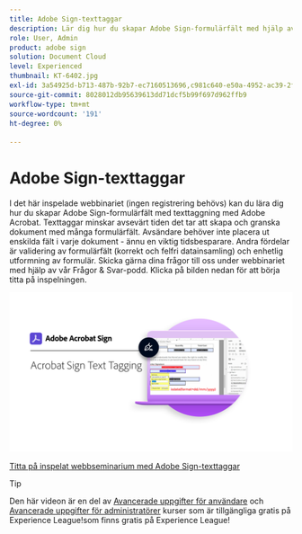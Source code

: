 ```yaml
---
title: Adobe Sign-texttaggar
description: Lär dig hur du skapar Adobe Sign-formulärfält med hjälp av texttaggar i Adobe Acrobat
role: User, Admin
product: adobe sign
solution: Document Cloud
level: Experienced
thumbnail: KT-6402.jpg
exl-id: 3a54925d-b713-487b-92b7-ec7160513696,c981c640-e50a-4952-ac39-2f90d6d0cf08
source-git-commit: 8028012db95639613dd71dcf5b99f697d962ffb9
workflow-type: tm+mt
source-wordcount: '191'
ht-degree: 0%

---
```


# Adobe Sign-texttaggar

I det här inspelade webbinariet (ingen registrering behövs) kan du lära dig hur du skapar Adobe Sign-formulärfält med texttaggning med Adobe Acrobat. Texttaggar minskar avsevärt tiden det tar att skapa och granska dokument med många formulärfält. Avsändare behöver inte placera ut enskilda fält i varje dokument - ännu en viktig tidsbesparare. Andra fördelar är validering av formulärfält (korrekt och felfri datainsamling) och enhetlig utformning av formulär. Skicka gärna dina frågor till oss under webbinariet med hjälp av vår Frågor &amp; Svar-podd. Klicka på bilden nedan för att börja titta på inspelningen.

[![Bevaka session](../assets/Text-Tagging.png)](https://event.on24.com/wcc/r/2338276/415BE4603F60A61A546C0A91528B444F)

[Titta på inspelat webbseminarium med Adobe Sign-texttaggar](https://event.on24.com/wcc/r/2338276/415BE4603F60A61A546C0A91528B444F)

>[!TIP]
>
>Den här videon är en del av [Avancerade uppgifter för användare](https://experienceleague.adobe.com/?recommended=Sign-U-1-2020.3) och [Avancerade uppgifter för administratörer](https://experienceleague.adobe.com/?recommended=Sign-A-1-2020.1) kurser som är tillgängliga gratis på Experience League!som finns gratis på Experience League!
